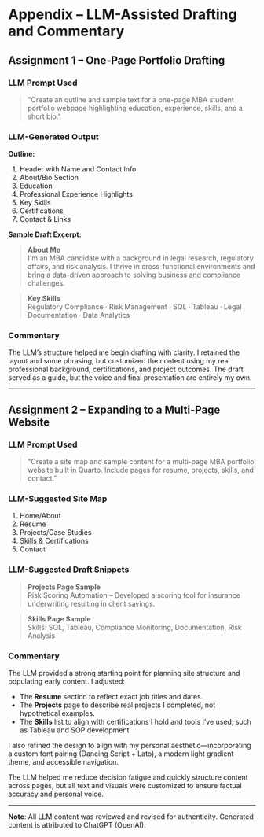 # Appendix – LLM-Assisted Drafting and Commentary

## Assignment 1 – One-Page Portfolio Drafting

### LLM Prompt Used

> "Create an outline and sample text for a one-page MBA student portfolio webpage highlighting education, experience, skills, and a short bio."

### LLM-Generated Output

**Outline:**
1. Header with Name and Contact Info  
2. About/Bio Section  
3. Education  
4. Professional Experience Highlights  
5. Key Skills  
6. Certifications  
7. Contact & Links  

**Sample Draft Excerpt:**

> **About Me**  
> I'm an MBA candidate with a background in legal research, regulatory affairs, and risk analysis. I thrive in cross-functional environments and bring a data-driven approach to solving business and compliance challenges.

> **Key Skills**  
> Regulatory Compliance · Risk Management · SQL · Tableau · Legal Documentation · Data Analytics

### Commentary

The LLM’s structure helped me begin drafting with clarity. I retained the layout and some phrasing, but customized the content using my real professional background, certifications, and project outcomes. The draft served as a guide, but the voice and final presentation are entirely my own.

---

## Assignment 2 – Expanding to a Multi-Page Website

### LLM Prompt Used

> "Create a site map and sample content for a multi-page MBA portfolio website built in Quarto. Include pages for resume, projects, skills, and contact."

### LLM-Suggested Site Map

1. Home/About  
2. Resume  
3. Projects/Case Studies  
4. Skills & Certifications  
5. Contact

### LLM-Suggested Draft Snippets

> **Projects Page Sample**  
> Risk Scoring Automation – Developed a scoring tool for insurance underwriting resulting in client savings.

> **Skills Page Sample**  
> Skills: SQL, Tableau, Compliance Monitoring, Documentation, Risk Analysis

### Commentary

The LLM provided a strong starting point for planning site structure and populating early content. I adjusted:
- The **Resume** section to reflect exact job titles and dates.
- The **Projects** page to describe real projects I completed, not hypothetical examples.
- The **Skills** list to align with certifications I hold and tools I’ve used, such as Tableau and SOP development.

I also refined the design to align with my personal aesthetic—incorporating a custom font pairing (Dancing Script + Lato), a modern light gradient theme, and accessible navigation.

The LLM helped me reduce decision fatigue and quickly structure content across pages, but all text and visuals were customized to ensure factual accuracy and personal voice.

---

**Note**: All LLM content was reviewed and revised for authenticity. Generated content is attributed to ChatGPT (OpenAI).
